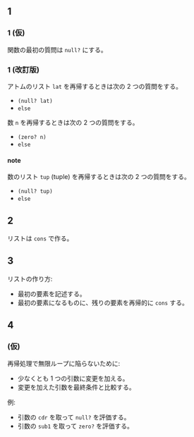 ## 1

### 1 (仮)

関数の最初の質問は `null?` にする。

### 1 (改訂版)

アトムのリスト `lat` を再帰するときは次の 2 つの質問をする。
- `(null? lat)`
- `else`

数 `n` を再帰するときは次の 2 つの質問をする。
- `(zero? n)`
- `else`

#### note

数のリスト `tup` (tuple) を再帰するときは次の 2 つの質問をする。
- `(null? tup)`
- `else`

## 2

リストは `cons` で作る。

## 3

リストの作り方:
  - 最初の要素を記述する。
  - 最初の要素になるものに、残りの要素を再帰的に `cons` する。

## 4

### (仮)

再帰処理で無限ループに陥らないために:
  - 少なくとも 1 つの引数に変更を加える。
  - 変更を加えた引数を最終条件と比較する。

例:
  - 引数の `cdr` を取って `null?` を評価する。
  - 引数の `sub1` を取って `zero?` を評価する。
